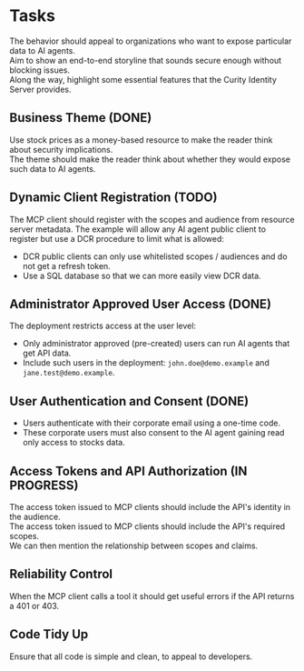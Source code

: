 # Tasks

The behavior should appeal to organizations who want to expose particular data to AI agents.\
Aim to show an end-to-end storyline that sounds secure enough without blocking issues.\
Along the way, highlight some essential features that the Curity Identity Server provides.

## Business Theme (DONE)

Use stock prices as a money-based resource to make the reader think about security implications.\
The theme should make the reader think about whether they would expose such data to AI agents.

## Dynamic Client Registration (TODO)

The MCP client should register with the scopes and audience from resource server metadata.
The example will allow any AI agent public client to register but use a DCR procedure to limit what is allowed:

- DCR public clients can only use whitelisted scopes / audiences and do not get a refresh token.
- Use a SQL database so that we can more easily view DCR data.

## Administrator Approved User Access (DONE)

The deployment restricts access at the user level:

- Only administrator approved (pre-created) users can run AI agents that get API data.
- Include such users in the deployment: `john.doe@demo.example` and `jane.test@demo.example`.

## User Authentication and Consent (DONE)

- Users authenticate with their corporate email using a one-time code.
- These corporate users must also consent to the AI agent gaining read only access to stocks data.

## Access Tokens and API Authorization (IN PROGRESS)

The access token issued to MCP clients should include the API's identity in the audience.\
The access token issued to MCP clients should include the API's required scopes.\
We can then mention the relationship between scopes and claims.

## Reliability Control

When the MCP client calls a tool it should get useful errors if the API returns a 401 or 403.

## Code Tidy Up

Ensure that all code is simple and clean, to appeal to developers.
